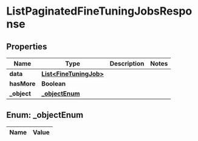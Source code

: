 

# ListPaginatedFineTuningJobsResponse

## Properties

Name | Type | Description | Notes
------------ | ------------- | ------------- | -------------
**data** | [**List&lt;FineTuningJob&gt;**](FineTuningJob.md) |  | 
**hasMore** | **Boolean** |  | 
**_object** | [**_objectEnum**](#_objectEnum) |  | 


## Enum: _objectEnum

Name | Value
---- | -----




